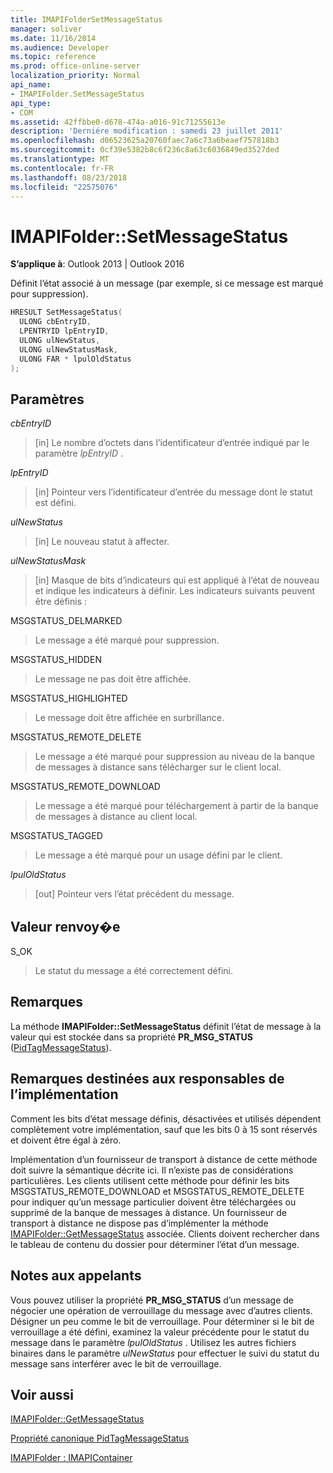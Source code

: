 ```yaml
---
title: IMAPIFolderSetMessageStatus
manager: soliver
ms.date: 11/16/2014
ms.audience: Developer
ms.topic: reference
ms.prod: office-online-server
localization_priority: Normal
api_name:
- IMAPIFolder.SetMessageStatus
api_type:
- COM
ms.assetid: 42ffbbe0-d678-474a-a016-91c71255613e
description: 'Derniére modification : samedi 23 juillet 2011'
ms.openlocfilehash: d06523625a20760faec7a6c73a6beaef757818b3
ms.sourcegitcommit: 0cf39e5382b8c6f236c8a63c6036849ed3527ded
ms.translationtype: MT
ms.contentlocale: fr-FR
ms.lasthandoff: 08/23/2018
ms.locfileid: "22575076"
---
```

# <a name="imapifoldersetmessagestatus"></a>IMAPIFolder::SetMessageStatus

  
  
**S’applique à**: Outlook 2013 | Outlook 2016 
  
Définit l’état associé à un message (par exemple, si ce message est marqué pour suppression).
  
```cpp
HRESULT SetMessageStatus(
  ULONG cbEntryID,
  LPENTRYID lpEntryID,
  ULONG ulNewStatus,
  ULONG ulNewStatusMask,
  ULONG FAR * lpulOldStatus
);
```

## <a name="parameters"></a>Paramètres

 _cbEntryID_
  
> [in] Le nombre d’octets dans l’identificateur d’entrée indiqué par le paramètre _lpEntryID_ . 
    
 _lpEntryID_
  
> [in] Pointeur vers l’identificateur d’entrée du message dont le statut est défini.
    
 _ulNewStatus_
  
> [in] Le nouveau statut à affecter. 
    
 _ulNewStatusMask_
  
> [in] Masque de bits d’indicateurs qui est appliqué à l’état de nouveau et indique les indicateurs à définir. Les indicateurs suivants peuvent être définis :
    
MSGSTATUS_DELMARKED 
  
> Le message a été marqué pour suppression.
    
MSGSTATUS_HIDDEN 
  
> Le message ne pas doit être affichée.
    
MSGSTATUS_HIGHLIGHTED 
  
> Le message doit être affichée en surbrillance.
    
MSGSTATUS_REMOTE_DELETE 
  
> Le message a été marqué pour suppression au niveau de la banque de messages à distance sans télécharger sur le client local.
    
MSGSTATUS_REMOTE_DOWNLOAD 
  
> Le message a été marqué pour téléchargement à partir de la banque de messages à distance au client local.
    
MSGSTATUS_TAGGED 
  
> Le message a été marqué pour un usage défini par le client.
    
 _lpulOldStatus_
  
> [out] Pointeur vers l’état précédent du message.
    
## <a name="return-value"></a>Valeur renvoy�e

S_OK 
  
> Le statut du message a été correctement défini.
    
## <a name="remarks"></a>Remarques

La méthode **IMAPIFolder::SetMessageStatus** définit l’état de message à la valeur qui est stockée dans sa propriété **PR_MSG_STATUS** ([PidTagMessageStatus](pidtagmessagestatus-canonical-property.md)). 
  
## <a name="notes-to-implementers"></a>Remarques destinées aux responsables de l’implémentation

Comment les bits d’état message définis, désactivées et utilisés dépendent complètement votre implémentation, sauf que les bits 0 à 15 sont réservés et doivent être égal à zéro. 
  
Implémentation d’un fournisseur de transport à distance de cette méthode doit suivre la sémantique décrite ici. Il n’existe pas de considérations particulières. Les clients utilisent cette méthode pour définir les bits MSGSTATUS_REMOTE_DOWNLOAD et MSGSTATUS_REMOTE_DELETE pour indiquer qu’un message particulier doivent être téléchargées ou supprimé de la banque de messages à distance. Un fournisseur de transport à distance ne dispose pas d’implémenter la méthode [IMAPIFolder::GetMessageStatus](imapifolder-getmessagestatus.md) associée. Clients doivent rechercher dans le tableau de contenu du dossier pour déterminer l’état d’un message. 
  
## <a name="notes-to-callers"></a>Notes aux appelants

Vous pouvez utiliser la propriété **PR_MSG_STATUS** d’un message de négocier une opération de verrouillage du message avec d’autres clients. Désigner un peu comme le bit de verrouillage. Pour déterminer si le bit de verrouillage a été défini, examinez la valeur précédente pour le statut du message dans le paramètre _lpulOldStatus_ . Utilisez les autres fichiers binaires dans le paramètre _ulNewStatus_ pour effectuer le suivi du statut du message sans interférer avec le bit de verrouillage. 
  
## <a name="see-also"></a>Voir aussi



[IMAPIFolder::GetMessageStatus](imapifolder-getmessagestatus.md)
  
[Propriété canonique PidTagMessageStatus](pidtagmessagestatus-canonical-property.md)
  
[IMAPIFolder : IMAPIContainer](imapifolderimapicontainer.md)


